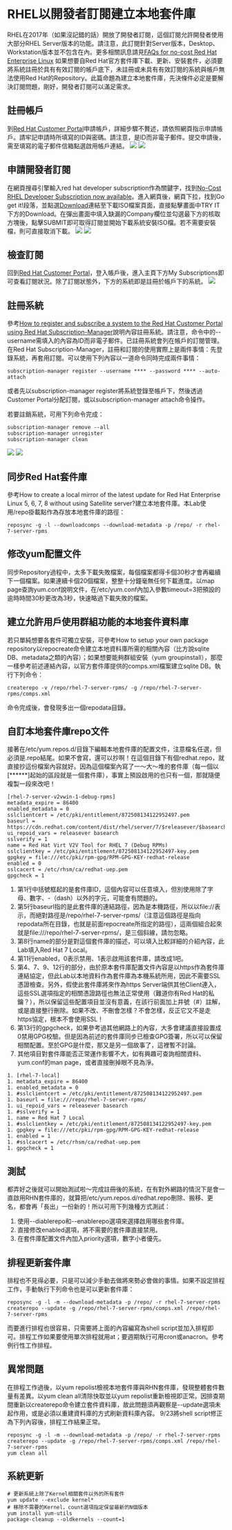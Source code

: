 # RHEL以開發者訂閱建立本地套件庫
RHEL在2017年（如果沒記錯的話）開放了開發者訂閱，這個訂閱允許開發者使用大部分RHEL Server版本的功能。請注意，此訂閱針對Server版本，Desktop、Workstation版本並不包含在內。更多相關訊息請見[FAQs for no-cost Red Hat Enterprise Linux](https://developers.redhat.com/articles/faqs-no-cost-red-hat-enterprise-linux/)
如果想要自Red Hat官方套件庫下載、更新、安裝套件，必須要將系統註冊於具有有效訂閱的帳戶底下，未註冊或未具有有效訂閱的系統與帳戶無法使用Red Hat的Repository。此篇命題為建立本地套件庫，先決條件必定是要解決訂閱問題，剛好，開發者訂閱可以滿足需求。

## 註冊帳戶
到[Red Hat Customer Portal](https://access.redhat.com/)申請帳戶，詳細步驟不贅述，請依照網頁指示申請帳戶。請牢記申請時所填寫的ID與密碼。請注意，是ID而非電子郵件。提交申請後，需至填寫的電子郵件信箱點選啟用帳戶連結。
![](https://i.imgur.com/zIYnIQ7.png)
![](https://i.imgur.com/DsVaZ1y.png)



## 申請開發者訂閱
在網頁搜尋引擎輸入red hat developer subscription作為關鍵字，找到[No-Cost RHEL Developer Subscription now available](https://developers.redhat.com/blog/2016/03/31/no-cost-rhel-developer-subscription-now-available/)。進入網頁後，網頁下拉，找到Go get it!段落，並點選[Download](http://red.ht/1Suvt82)連結至下載ISO檔案頁面，直接點擊畫面中TRY IT下方的Download。在彈出畫面中填入缺漏的Company欄位並勾選最下方的核取方塊後，點擊SUBMIT即可取得訂閱並開始下載系統安裝ISO檔。若不需要安裝檔，則可直接取消下載。
![](https://i.imgur.com/uIT4z7l.png)
![](https://i.imgur.com/J4MoQgP.png)


## 檢查訂閱
回到[Red Hat Customer Portal](https://access.redhat.com/)，登入帳戶後，進入主頁下方My Subscriptions即可查看訂閱狀況。除了訂閱狀態外，下方的系統即是註冊於帳戶下的系統。
![](https://i.imgur.com/OrPj4W8.png)


## 註冊系統
參考[How to register and subscribe a system to the Red Hat Customer Portal using Red Hat Subscription-Manager](https://access.redhat.com/solutions/253273)說明內容註冊系統。請注意，命令中的--username需填入的內容為ID而非電子郵件。已註冊系統會列在帳戶的訂閱管理。在Red Hat Subscription-Manager，註冊和訂閱的使用實際上是兩件事情：先登錄系統，再套用訂閱。可以使用下列內容以一道命令同時完成兩件事情：

```
subscription-manager register --username **** --password **** --auto-attach
```

或者先以subscription-manager register將系統登錄至帳戶下，然後透過Customer Portal分配訂閱，或以subscription-manager attach命令操作。

若要註銷系統，可用下列命令完成：

```
subscription-manager remove --all
subscription-manager unregister
subscription-manager clean
```
![](https://i.imgur.com/T2aFmFN.png)
![](https://i.imgur.com/q7UZVvv.png)


## 同步Red Hat套件庫
參考How to create a local mirror of the latest update for Red Hat Enterprise Linux 5, 6, 7, 8 without using Satellite server?建立本地套件庫。本Lab使用/repo掛載點作為存放本地套件庫的路徑：
```
reposync -g -l --downloadcomps --download-metadata -p /repo/ -r rhel-7-server-rpms
```

## 修改yum配置文件
同步Repository過程中，太多下載失敗檔案，每個檔案都得卡個30秒才會再繼續下一個檔案。如果連續卡個20個檔案，整整十分鐘毫無任何下載進度。以map page查詢yum.conf說明文件，在/etc/yum.conf內加入參數timeout=3把預設的逾時時間30秒更改為3秒，快速略過下載失敗的檔案。

## 建立允許用戶使用群組功能的本地套件資料庫
若只單純想要各套件可獨立安裝，可參考How to setup your own package repository以repocreate命令建立本地資料庫所需的相關內容（比方說sqlite DB、metadata之類的內容）；如果想要能夠群組安裝（yum groupinstall），那麼一樣參考前述連結內容，以官方套件庫提供的comps.xml檔案建立sqlite DB。執行下列命令：

```
createrepo -v /repo/rhel-7-server-rpms/ -g /repo/rhel-7-server-rpms/comps.xml
```

命令完成後，會發現多出一個repodata目錄。

## 自訂本地套件庫repo文件
接著在/etc/yum.repos.d/目錄下編輯本地套件庫的配置文件，注意檔名任選，但必須是.repo結尾。如果不會寫，還可以抄啊！在這個目錄下有個redhat.repo，就直接抄這份檔案內容就好。因為這個檔案內寫了一～大～堆的套件庫（每一個以[******]起始的區段就是一個套件庫），事實上預設啟用的也只有一個，那就隨便複製一段來改吧！
```=
[rhel-7-server-v2vwin-1-debug-rpms]
metadata_expire = 86400
enabled_metadata = 0
sslclientcert = /etc/pki/entitlement/872508134122952497.pem
baseurl = https://cdn.redhat.com/content/dist/rhel/server/7/$releasever/$basearch/v2vwin/debug
ui_repoid_vars = releasever basearch
sslverify = 1
name = Red Hat Virt V2V Tool for RHEL 7 (Debug RPMs)
sslclientkey = /etc/pki/entitlement/872508134122952497-key.pem
gpgkey = file:///etc/pki/rpm-gpg/RPM-GPG-KEY-redhat-release
enabled = 0
sslcacert = /etc/rhsm/ca/redhat-uep.pem
gpgcheck = 1
```

1. 第1行中括號框起的是套件庫ID，這個內容可以任意填入，但別使用除了字母、數字、-（dash）以外的字元，可能會有問題的。
1. 第5行baseurl指的是此套件庫的連結路徑，因為是本機路徑，所以以file://表示，而絕對路徑是/repo/rhel-7-server-rpms/（注意這個路徑是指向repodata所在目錄，也就是前面repocreate所指定的路徑），這兩個組合起來就是file:///repo/rhel-7-server-rpms/，是三個斜線，請勿忽略。
1. 第8行name的部分是對這個套件庫的描述，可以填入比較詳細的介紹內容，此Lab填入Red Hat 7 Local。
1. 第11行enabled，0表示禁用、1表示啟用該套件庫，請改成1吧。
1. 第4、7、9、12行的部分，由於原本套件庫配置文件內容是以https作為套件庫連結協定，但此Lab以本地資料作為套件庫為本機系統所用，因此不需要SSL憑證檢查。另外，假使此套件庫將來作為https Server端供其他Client連入，這些SSL選項指定的相關憑證路徑也無法正常使用（難道你有Red Hat的私鑰？），所以保留這些配置項目並沒有意義，在該行前面加上井號（#）註解，或是直接整行刪除。如果不改、不刪會怎樣？不會怎樣，反正它又不是走https協定，根本不會使用SSL！
1. 第13行的gpgcheck，如果參考過其他網路上的內容，大多會建議直接設置成0禁用GPG校驗。但是因為前述的套件庫同步已檢查GPG簽署，所以可以保留相關配置。至於GPG是什麼，那又是另一個故事了，這裡暫不討論。
1. 其他項目對套件庫能否正常運作影響不大，如有興趣可查詢相關資料、yum.conf的man page，或者直接刪掉眼不見為淨。

```
1. [rhel-7-local]
1. metadata_expire = 86400
1. enabled_metadata = 0
1. #sslclientcert = /etc/pki/entitlement/872508134122952497.pem
1. baseurl = file:///repo/rhel-7-server-rpms/
1. ui_repoid_vars = releasever basearch
1. #sslverify = 1
1. name = Red Hat 7 Local
1. #sslclientkey = /etc/pki/entitlement/872508134122952497-key.pem
1. gpgkey = file:///etc/pki/rpm-gpg/RPM-GPG-KEY-redhat-release
1. enabled = 1
1. #sslcacert = /etc/rhsm/ca/redhat-uep.pem
1. gpgcheck = 1
```

## 測試
都弄好之後就可以開始測試啦～完成註冊後的系統，在有對外網路的情況下是會一直啟用RHN套件庫的，就算把/etc/yum.repos.d/redhat.repo刪除、搬移、更名，都會再「長出」一份新的！所以可用下列幾種方式測試：
1. 使用--diablerepo和--enablerepo選項來選擇啟用哪些套件庫。
1. 直接修改enabled選項，將不需要的套件庫直接禁用。
1. 在套件庫配置文件內加入priority選項，數字小者優先。


## 排程更新套件庫
排程也不見得必要，只是可以減少手動去做將來勢必會做的事情。如果不設定排程工作，手動執行下列命令也是可以更新套件庫：

```
reposync -g -l -m --download-metadata -p /repo/ -r rhel-7-server-rpms
createrepo --update -g /repo/rhel-7-server-rpms/comps.xml /repo/rhel-7-server-rpms
```
而要進行排程也很容易，只需要將上面的內容編寫為shell script並加入排程即可。排程工作如果要使用單次排程就用at；要週期執行可用cron或anacron。參考例行性工作排程。

## 異常問題
在排程工作過後，以yum repolist檢視本地套件庫與RHN套件庫，發現整體套件數量有差異。以yum clean all清除快取並以yum repolist重新檢視即正常。因排查期間重新以createrepo命令建立套件資料庫，故此問題須再觀察是--update選項未起作用，或是必須以重建資料庫的方式刷新資料庫內容。
9/23將shell script修正為下列內容後，排程工作結果正常。
```=
reposync -g -l -m --download-metadata -p /repo/ -r rhel-7-server-rpms
createrepo --update -g /repo/rhel-7-server-rpms/comps.xml /repo/rhel-7-server-rpms
yum clean all
```

## 系統更新
```
# 更新系統上除了Kernel相關套件以外的所有套件
yum update --exclude kernel*
# 移除不需要的Kernel，count選項指定保留最新的N個版本
yum install yum-utils
package-cleanup --oldkernels --count=1
```



